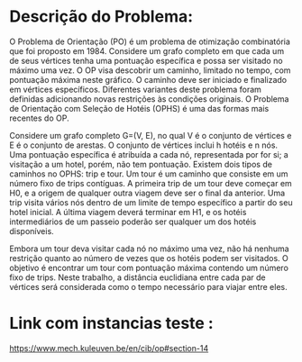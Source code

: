 # Descrição do Problema:
O Problema de Orientação (PO) é um problema de otimização combinatória que foi proposto em 1984.
Considere um grafo completo em que cada um de seus vértices tenha uma pontuação específica e possa ser
visitado no máximo uma vez. O OP visa descobrir um caminho, limitado no tempo, com pontuação máxima
neste gráfico. O caminho deve ser iniciado e finalizado em vértices específicos. Diferentes variantes deste
problema foram definidas adicionando novas restrições às condições originais. O Problema de Orientação
com Seleção de Hotéis (OPHS) é uma das formas mais recentes do OP.

Considere um grafo completo G=(V, E), no qual V é o conjunto de vértices e E é o conjunto de
arestas. O conjunto de vértices inclui h hotéis e n nós. Uma pontuação específica é atribuída a cada nó,
representada por for si; a visitação a um hotel, porém, não tem pontuação. Existem dois tipos de caminhos
no OPHS: trip e tour. Um tour é um caminho que consiste em um número fixo de trips contíguas. A
primeira trip de um tour deve começar em H0, e a origem de qualquer outra viagem deve ser o final da
anterior. Uma trip visita vários nós dentro de um limite de tempo específico a partir do seu hotel inicial. A
última viagem deverá terminar em H1, e os hotéis intermediários de um passeio poderão ser qualquer um dos
hotéis disponíveis.

Embora um tour deva visitar cada nó no máximo uma vez, não há nenhuma restrição quanto ao
número de vezes que os hotéis podem ser visitados. O objetivo é encontrar um tour com pontuação máxima
contendo um número fixo de trips. Neste trabalho, a distância euclidiana entre cada par de vértices será
considerada como o tempo necessário para viajar entre eles.


# Link com instancias teste : 
https://www.mech.kuleuven.be/en/cib/op#section-14